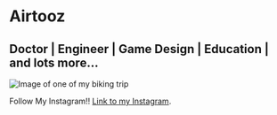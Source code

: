 # Airtooz
## Doctor | Engineer | Game Design | Education | and lots more...

![Image of one of my biking trip](images/IMG_6069.jpg)

Follow My Instagram!!
[Link to my Instagram](https://www.instagram.com/airtooz/).

